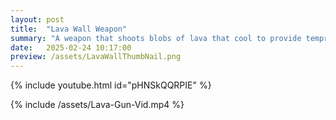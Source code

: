 ```yaml
---
layout: post
title:  "Lava Wall Weapon"
summary: "A weapon that shoots blobs of lava that cool to provide temprary cover"
date:   2025-02-24 10:17:00
preview: /assets/LavaWallThumbNail.png
---
```


{% include youtube.html id="pHNSkQQRPIE" %}

{% include /assets/Lava-Gun-Vid.mp4 %}